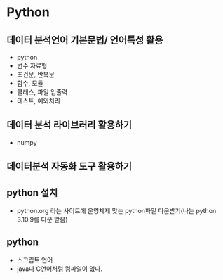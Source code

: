# Python


## 데이터 분석언어 기본문법/ 언어특성 활용
- python
- 변수 자료형
- 조건문, 반복문
- 함수, 모듈 
- 클래스, 파일 입출력
- 테스트, 예외처리
## 데이터 분석 라이브러리 활용하기
- numpy

## 데이터분석 자동화 도구 활용하기

## python 설치
- python.org 라는 사이트에 운영체제 맞는 python파일 다운받기(나는 python 3.10.9를 다운 받음)
## python
- 스크립트 언어
- java나 C언어처럼 컴파일이 없다.
